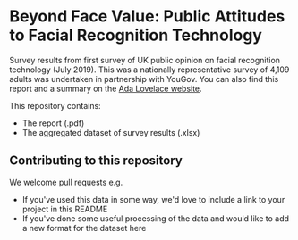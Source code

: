 # Beyond Face Value: Public Attitudes to Facial Recognition Technology
Survey results from first survey of UK public opinion on facial recognition technology (July 2019). This was a nationally representative survey of 4,109 adults was undertaken in partnership with YouGov. You can also find this report and a summary on the [Ada Lovelace website](https://www.adalovelaceinstitute.org/beyond-face-value-public-attitudes-to-facial-recognition-technology/).

This repository contains:
- The report (.pdf)
- The aggregated dataset of survey results (.xlsx)

## Contributing to this repository

We welcome pull requests e.g.
- If you've used this data in some way, we'd love to include a link to your project in this README
- If you've done some useful processing of the data and would like to add a new format for the dataset here
